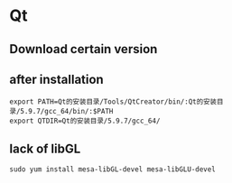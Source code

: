 # Qt

## Download certain version
## after installation

``` shell
export PATH=Qt的安装目录/Tools/QtCreator/bin/:Qt的安装目录/5.9.7/gcc_64/bin/:$PATH
export QTDIR=Qt的安装目录/5.9.7/gcc_64/
```
## lack of libGL
```
sudo yum install mesa-libGL-devel mesa-libGLU-devel 
```

